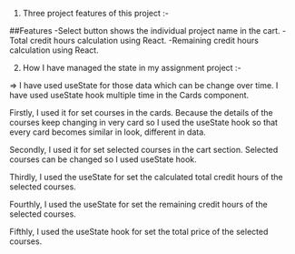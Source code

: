 1. Three project features of this project :-

##Features
-Select button shows the individual project name in the cart.
-Total credit hours calculation using React.
-Remaining credit hours calculation using React.


2. How I have managed the state in my assignment project :-

=> I have used useState for those data which can be change over time. I have used useState hook multiple time in the Cards component. 

Firstly, I used it for set courses in the cards. Because the details of the courses keep changing in very card so I used the useState hook so that every card becomes similar in look, different in data.

Secondly, I used it for set selected courses in the cart section. Selected courses can be changed so I used useState hook.

Thirdly, I used the useState for set the calculated total credit hours of the selected courses.

Fourthly, I used the useState for set the remaining credit hours of the selected courses.

Fifthly, I used the useState hook for set the total price of the selected courses.

